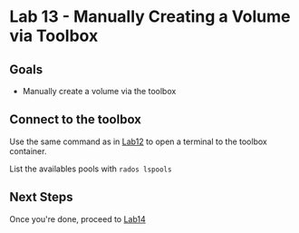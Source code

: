 # Lab 13 - Manually Creating a Volume via Toolbox

## Goals

* Manually create a volume via the toolbox

## Connect to the toolbox

Use the same command as in [Lab12](Lab12.md) to open a terminal to the toolbox container.

List the availables pools with `rados lspools`

## Next Steps

Once you're done, proceed to [Lab14](Lab14.md)
